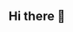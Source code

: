 ## Hi there 👋

<!--
**SophiaCAA/SophiaCAA** is a ✨ _special_ ✨ repository because its `README.md` (this file) appears on your GitHub profile.

Here are some ideas to get you started:
Boas vindas ao meu perfil 💙
Meu nome é Sophia
Estou estudando na Alura
Estou me desenvolvendo na linguagem JavaScript
Utilizo esse espaço para minha organização e compartilhamento dos meu projetos desenvolvidos
Você pode entrar em contato comigo 
@_sophiwxx
-->
